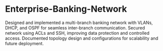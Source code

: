# Enterprise-Banking-Network
Designed and implemented a multi-branch banking network with VLANs, DHCP, and OSPF for seamless inter-branch communication.  Secured network using ACLs and SSH, improving data protection and controlled access.  Documented topology design and configurations for scalability and future deployment.
